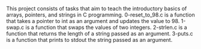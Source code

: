 This project consists of tasks that aim to teach the introductory basics of arrays, pointers, and strings in C programming.
0-reset_to_98.c is a function that takes a pointer to int as an argument and updates the value to 98.
1-swap.c is a function that swaps the values of two integers.
2-strlen.c is a function that returns the length of a string passed as an argument.
3-puts.c is a function that prints to stdout the string passed as an argument.

